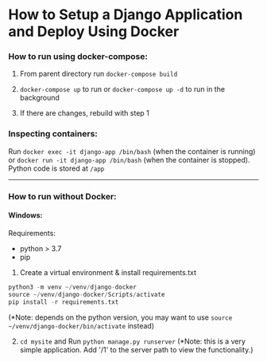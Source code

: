# How to Setup a Django Application and Deploy Using Docker

### How to run using docker-compose:

1. From parent directory run `docker-compose build` 

2. `docker-compose up` to run or `docker-compose up -d` to run in the background

3. If there are changes, rebuild with step 1

### Inspecting containers:

Run `docker exec -it django-app /bin/bash` (when the container is running) or `docker run -it django-app /bin/bash` (when the container is stopped). Python code is stored at `/app`

--------------------------------------------

### How to run without Docker:
#### Windows:
Requirements: 
  - python > 3.7
  - pip

1. Create a virtual environment & install requirements.txt
```python
python3 -m venv ~/venv/django-docker
source ~/venv/django-docker/Scripts/activate
pip install -r requirements.txt
```
(*Note: depends on the python version, you may want to use `source ~/venv/django-docker/bin/activate` instead)

     
2. `cd mysite` and Run `python manage.py runserver`
(*Note: this is a very simple application. Add '/1' to the server path to view the functionality.)
